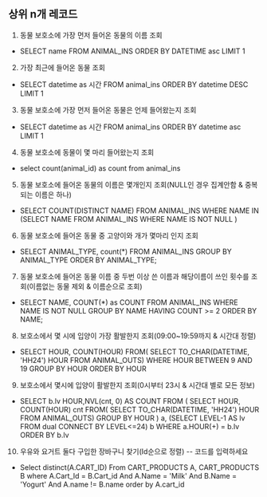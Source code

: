 ## 상위 n개 레코드

1. 동물 보호소에 가장 먼저 들어온 동물의 이름 조회
- SELECT name FROM ANIMAL_INS  ORDER BY DATETIME asc LIMIT 1

2. 가장 최근에 들어온 동물 조회
- SELECT datetime as 시간 FROM animal_ins ORDER BY datetime DESC LIMIT 1

3. 동물 보호소에 가장 먼저 들어온 동물은 언제 들어왔는지 조회
- SELECT datetime as 시간 FROM animal_ins ORDER BY datetime asc LIMIT 1

4. 동물 보호소에 동물이 몇 마리 들어왔는지 조회
- select count(animal_id) as count from animal_ins

5. 동물 보호소에 들어온 동물의 이름은 몇개인지 조회(NULL인 경우 집계안함 & 중복되는 이름은 하나)
- SELECT COUNT(DISTINCT NAME)
FROM ANIMAL_INS
WHERE NAME IN (SELECT NAME
              FROM ANIMAL_INS
               WHERE NAME IS NOT NULL
              )

6. 동물 보호소에 들어온 동물 중 고양이와 개가 몇마리 인지 조회
- SELECT ANIMAL_TYPE, count(*)
FROM ANIMAL_INS
GROUP BY ANIMAL_TYPE
ORDER BY ANIMAL_TYPE;

7. 동물 보호소에 들어온 동물 이름 중 두번 이상 쓴 이름과 해당이름이 쓰인 횟수를 조회(이름없는 동물 제외 & 이름순으로 조회)
- SELECT NAME, COUNT(*) as COUNT
FROM ANIMAL_INS
WHERE NAME IS NOT NULL
GROUP BY NAME
HAVING COUNT >= 2
ORDER BY NAME;

8. 보호소에서 몇 시에 입양이 가장 활발한지 조회(09:00~19:59까지 & 시간대 정렬)
- SELECT  HOUR, COUNT(HOUR)
FROM(
SELECT TO_CHAR(DATETIME, 'HH24') HOUR
FROM ANIMAL_OUTS)
WHERE HOUR BETWEEN 9 AND 19 
GROUP BY HOUR
ORDER BY HOUR

9. 보호소에서 몇시에 입양이 활발한지 조회(0시부터 23시 & 시간대 별로 모든 정보)
- SELECT b.lv HOUR,NVL(cnt, 0) AS COUNT
FROM
(
SELECT  HOUR, COUNT(HOUR) cnt
FROM(
SELECT TO_CHAR(DATETIME, 'HH24') HOUR
FROM ANIMAL_OUTS)
GROUP BY HOUR
) a,
(SELECT LEVEL-1 AS lv FROM dual CONNECT BY LEVEL<=24) b
WHERE a.HOUR(+) = b.lv
ORDER BY b.lv

10. 우유와 요거트 둘다 구입한 장바구니 찾기(Id순으로 정렬)
-- 코드를 입력하세요
- Select distinct(A.CART_ID)
From CART_PRODUCTS A, CART_PRODUCTS B
where A.Cart_Id = B.Cart_id 
And   A.Name = 'Milk'
And   B.Name = 'Yogurt'
And   A.name != B.name
order by A.cart_id